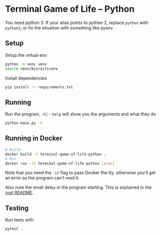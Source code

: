 # Terminal Game of Life – Python

You need python 3. If your alias points to python 2, replace `python` with `python3`, or fix the situation with something like pyenv.

## Setup

Setup the virtual env

```bash
python -m venv venv
source venv/bin/activate
```

Install dependencies

```bash
pip install -r requirements.txt
```

## Running

Run the program, `-h|--help` will show you the arguments and what they do

```bash
python main.py -h
```

## Running in Docker

```bash
# Build
docker build -t terminal-game-of-life-python .
# Run
docker run -it terminal-game-of-life-python [args]
```

Note that you need the `-it` flag to pass Docker the tty, otherwise you'll get an error as the program can't read it.

Also note the small delay in the program starting. This is explained in the [root README](../README.md).

## Testing

Run tests with

```bash
pytest .
```
